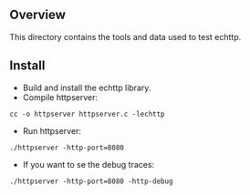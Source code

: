 ## Overview

This directory contains the tools and data used to test echttp.

## Install

* Build and install the echttp library.
* Compile httpserver:
```
cc -o httpserver httpserver.c -lechttp
```
* Run httpserver:
```
./httpserver -http-port=8080
```
* If you want to se the debug traces:
```
./httpserver -http-port=8080 -http-debug
```
